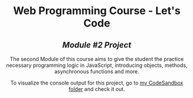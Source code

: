 <h1 align=center>
	<b>Web Programming Course - Let's Code</b>
</h1>

<h2 align=center>
	 <i>Module #2 Project</i>
</h2>

<p align=center>
  The second Module of this course aims to give the student the practice necessary programming logic in JavaScript, introducing objects, methods, asynchronous functions and more. 
</p>

<p align=center>
  To visualize the console output for this project, go to <a href="https://codesandbox.io/s/santandercoders-web-project-module-2-kn2s7?file=/project.js">my CodeSandbox folder</a> and check it out.
</p>
